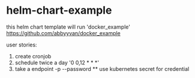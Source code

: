 # helm-chart-example

this helm chart template will run 'docker_example' https://github.com/abbyyvan/docker_example 

user stories:
1. create cronjob 
2. schedule twice a day '0 0,12 * * *'
3. take a endpoint -p --password
** use kubernetes secret for credential
